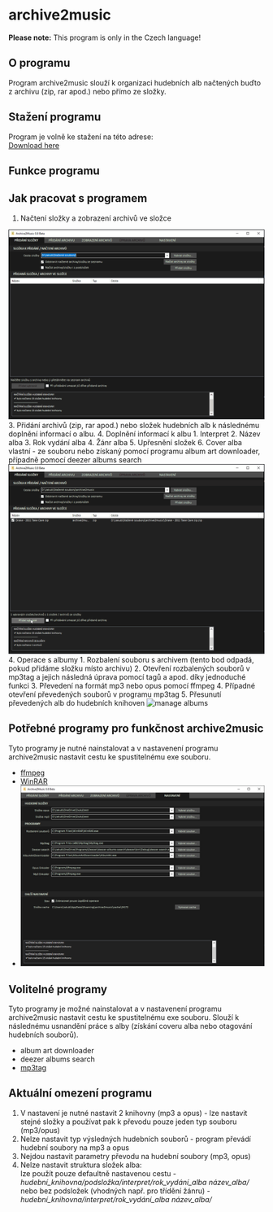 # archive2music

__Please note:__
This program is only in the Czech language!

## O programu
Program archive2music slouží k organizaci hudebních alb načtených buďto z archivu (zip, rar apod.) nebo přímo ze složky.

## Stažení programu
Program je volně ke stažení na této adrese:  
[Download here](https://github.com/jakubkastner/archive2music/raw/master/archive2music_installer/Debug/archive2music_installer.msi)

## Funkce programu

## Jak pracovat s programem
1. Načtení složky a zobrazení archivů ve složce
<img src="screenshots/archive2music_add-album.gif" alt="add album">
3. Přidání archivů (zip, rar apod.) nebo složek hudebních alb k následnému doplnění informací o albu.
4. Doplnění informací k albu
   1. Interpret
   2. Název alba
   3. Rok vydání alba
   4. Žánr alba
   5. Upřesnění složek
   6. Cover alba  
  vlastní - ze souboru  
  nebo získaný pomocí programu album art downloader, případně pomocí deezer albums search
<img src="screenshots/archive2music_change-info.gif" alt="change info">
4. Operace s albumy
   1. Rozbalení souboru s archivem (tento bod odpadá, pokud přidáme složku místo archivu)
   2. Otevření rozbalených souborů v mp3tag a jejich následná úprava pomocí tagů a apod. díky jednoduché funkci
   3. Převedení na formát mp3 nebo opus pomocí ffmpeg
   4. Případné otevření převedených souborů v programu mp3tag
   5. Přesunutí převedených alb do hudebních knihoven
<img src="screenshots/archive2music_manage-abums.gif" alt="manage albums">

## Potřebné programy pro funkčnost archive2music
Tyto programy je nutné nainstalovat a v nastavenení programu archive2music nastavit cestu ke spustitelnému exe souboru.
* [ffmpeg](https://www.ffmpeg.org/)
* [WinRAR](https://www.rarlab.com/)
* <img src="screenshots/archive2music_settings.png" alt="settings">

## Volitelné programy
Tyto programy je možné nainstalovat a v nastavenení programu archive2music nastavit cestu ke spustitelnému exe souboru. Slouží k následnému usnandění práce s alby (získání coveru alba nebo otagování hudebních souborů).
* album art downloader
* deezer albums search
* [mp3tag](https://www.mp3tag.de/)

## Aktuální omezení programu
1. V nastavení je nutné nastavit 2 knihovny (mp3 a opus) - lze nastavit stejné složky a používat pak k převodu pouze jeden typ souboru (mp3/opus)
2. Nelze nastavit typ výsledných hudebních souborů - program převádí hudební soubory na mp3 a opus
3. Nejdou nastavit parametry převodu na hudební soubory (mp3, opus)
4. Nelze nastavit struktura složek alba:  
lze použít pouze defaultně nastavenou cestu - *hudební_knihovna/podsložka/interpret/rok_vydání_alba název_alba/*  
nebo bez podsložek (vhodných např. pro třídění žánru) - *hudební_knihovna/interpret/rok_vydání_alba název_alba/*
